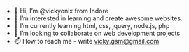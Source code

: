 - 👋 Hi, I’m @vickyonix from Indore
- 👀 I’m interested in learning and create awesome websites.
- 🌱 I’m currently learning html, css, jquery, node.js, php
- 💞️ I’m looking to collaborate on web development projects
- 📫 How to reach me - write vicky.gsm@gmail.com

<!---
vickyonix/vickyonix is a ✨ special ✨ repository because its `README.md` (this file) appears on your GitHub profile.
You can click the Preview link to take a look at your changes.
--->
